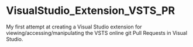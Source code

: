 # VisualStudio_Extension_VSTS_PR
My first attempt at creating a Visual Studio extension for viewing/accessing/manipulating the VSTS online git Pull Requests in Visual Studio.
